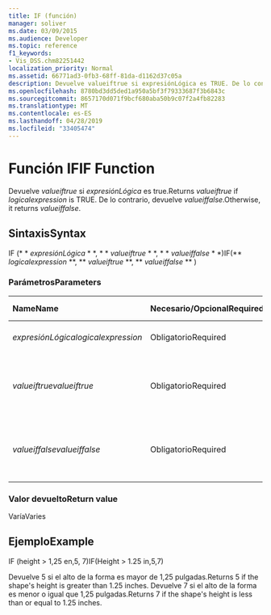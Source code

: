 ```yaml
---
title: IF (función)
manager: soliver
ms.date: 03/09/2015
ms.audience: Developer
ms.topic: reference
f1_keywords:
- Vis_DSS.chm82251442
localization_priority: Normal
ms.assetid: 66771ad3-0fb3-68ff-81da-d1162d37c05a
description: Devuelve valueiftrue si expresiónLógica es TRUE. De lo contrario, devuelve valueiffalse.
ms.openlocfilehash: 8780bd3dd5ded1a950a5bf3f79333687f3b6843c
ms.sourcegitcommit: 8657170d071f9bcf680aba50b9c07f2a4fb82283
ms.translationtype: MT
ms.contentlocale: es-ES
ms.lasthandoff: 04/28/2019
ms.locfileid: "33405474"
---
```

# <a name="if-function"></a><span data-ttu-id="4b743-104">Función IF</span><span class="sxs-lookup"><span data-stu-id="4b743-104">IF Function</span></span>

<span data-ttu-id="4b743-105">Devuelve _valueiftrue_ si _expresiónLógica_ es true.</span><span class="sxs-lookup"><span data-stu-id="4b743-105">Returns  _valueiftrue_ if  _logicalexpression_ is TRUE.</span></span> <span data-ttu-id="4b743-106">De lo contrario, devuelve _valueiffalse_.</span><span class="sxs-lookup"><span data-stu-id="4b743-106">Otherwise, it returns  _valueiffalse_.</span></span>
  
## <a name="syntax"></a><span data-ttu-id="4b743-107">Sintaxis</span><span class="sxs-lookup"><span data-stu-id="4b743-107">Syntax</span></span>

<span data-ttu-id="4b743-108">IF (\* \* *expresiónLógica* \* \*, \* \* *valueiftrue* \* \*, \* \* *valueiffalse* \* \*)</span><span class="sxs-lookup"><span data-stu-id="4b743-108">IF(\*\* *logicalexpression* \*\*, \*\* *valueiftrue* \*\*, \*\* *valueiffalse* \*\* )</span></span> 
  
### <a name="parameters"></a><span data-ttu-id="4b743-109">Parámetros</span><span class="sxs-lookup"><span data-stu-id="4b743-109">Parameters</span></span>

|<span data-ttu-id="4b743-110">**Name**</span><span class="sxs-lookup"><span data-stu-id="4b743-110">**Name**</span></span>|<span data-ttu-id="4b743-111">**Necesario/Opcional**</span><span class="sxs-lookup"><span data-stu-id="4b743-111">**Required/Optional**</span></span>|<span data-ttu-id="4b743-112">**Tipo de datos**</span><span class="sxs-lookup"><span data-stu-id="4b743-112">**Data Type**</span></span>|<span data-ttu-id="4b743-113">**Descripción**</span><span class="sxs-lookup"><span data-stu-id="4b743-113">**Description**</span></span>|
|:-----|:-----|:-----|:-----|
| <span data-ttu-id="4b743-114">_expresiónLógica_</span><span class="sxs-lookup"><span data-stu-id="4b743-114">_logicalexpression_</span></span> <br/> |<span data-ttu-id="4b743-115">Obligatorio</span><span class="sxs-lookup"><span data-stu-id="4b743-115">Required</span></span>  <br/> |<span data-ttu-id="4b743-116">**String**</span><span class="sxs-lookup"><span data-stu-id="4b743-116">**String**</span></span> <br/> |<span data-ttu-id="4b743-117">Expresión que se va a evaluar.</span><span class="sxs-lookup"><span data-stu-id="4b743-117">Expression to evaluate.</span></span>  <br/> |
| <span data-ttu-id="4b743-118">_valueiftrue_</span><span class="sxs-lookup"><span data-stu-id="4b743-118">_valueiftrue_</span></span> <br/> |<span data-ttu-id="4b743-119">Obligatorio</span><span class="sxs-lookup"><span data-stu-id="4b743-119">Required</span></span>  <br/> |<span data-ttu-id="4b743-120">**Diferencias**</span><span class="sxs-lookup"><span data-stu-id="4b743-120">**Varies**</span></span> <br/> |<span data-ttu-id="4b743-121">Valor que se va a devolver si _expresiónLógica_ es true.</span><span class="sxs-lookup"><span data-stu-id="4b743-121">Value to return if  _logicalexpression_ is true.</span></span>  <br/> |
| <span data-ttu-id="4b743-122">_valueiffalse_</span><span class="sxs-lookup"><span data-stu-id="4b743-122">_valueiffalse_</span></span> <br/> |<span data-ttu-id="4b743-123">Obligatorio</span><span class="sxs-lookup"><span data-stu-id="4b743-123">Required</span></span>  <br/> |<span data-ttu-id="4b743-124">**Diferencias**</span><span class="sxs-lookup"><span data-stu-id="4b743-124">**Varies**</span></span> <br/> | <span data-ttu-id="4b743-125">Valor que se va a devolver si _expresiónLógica_ es false.</span><span class="sxs-lookup"><span data-stu-id="4b743-125">Value to return if  _logicalexpression_ is false.</span></span>  <br/> |
   
### <a name="return-value"></a><span data-ttu-id="4b743-126">Valor devuelto</span><span class="sxs-lookup"><span data-stu-id="4b743-126">Return value</span></span>

<span data-ttu-id="4b743-127">Varía</span><span class="sxs-lookup"><span data-stu-id="4b743-127">Varies</span></span>
  
## <a name="example"></a><span data-ttu-id="4b743-128">Ejemplo</span><span class="sxs-lookup"><span data-stu-id="4b743-128">Example</span></span>

<span data-ttu-id="4b743-129">IF (height \> 1,25 en,5, 7)</span><span class="sxs-lookup"><span data-stu-id="4b743-129">IF(Height \> 1.25 in,5,7)</span></span>
  
<span data-ttu-id="4b743-130">Devuelve 5 si el alto de la forma es mayor de 1,25 pulgadas.</span><span class="sxs-lookup"><span data-stu-id="4b743-130">Returns 5 if the shape's height is greater than 1.25 inches.</span></span> <span data-ttu-id="4b743-131">Devuelve 7 si el alto de la forma es menor o igual que 1,25 pulgadas.</span><span class="sxs-lookup"><span data-stu-id="4b743-131">Returns 7 if the shape's height is less than or equal to 1.25 inches.</span></span>
  

